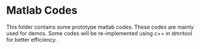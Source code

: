 
Matlab Codes 
============

This folder contains some prototype matlab codes. 
These codes are mainly used for demos. 
Some codes will be re-implemented using c++ in dmritool for better efficiency. 
